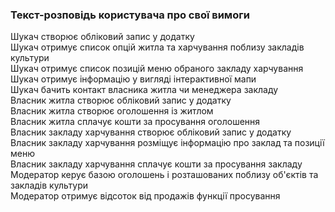 ### Текст-розповідь користувача про свої вимоги

Шукач створює обліковий запис у додатку<br>
Шукач отримує список опцій житла та харчування поблизу закладів культури<br>
Шукач отримує список позицій меню обраного закладу харчування<br>
Шукач отримує інформацію у вигляді інтерактивної мапи<br>
Шукач бачить контакт власника житла чи менеджера закладу<br>
Власник житла створює обліковий запис у додатку<br>
Власник житла створює оголошення із житлом<br>
Власник житла сплачує кошти за просування оголошення<br>
Власник закладу харчування створює обліковий запис у додатку<br>
Власник закладу харчування розміщує інформацію про заклад та позиції меню<br>
Власник закладу харчування сплачує кошти за просування закладу<br>
Модератор керує базою оголошень і розташованих поблизу об'єктів та закладів культури<br>
Модератор отримує відсоток від продажів функції просування<br>